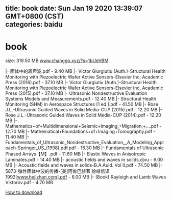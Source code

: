 
title: book
date: Sun Jan 19 2020 13:39:07 GMT+0800 (CST)    
categories: baidu
---

# book
size: 319.50 MB
 www.changgo.xyz/?s=1bUeVBM
 
|- 固体中的超声波.pdf - 9.40 MB
|- Victor Giurgiutiu (Auth.)-Structural Health Monitoring with Piezoelectric Wafer Active Sensors-Elsevier Inc, Academic Press (2016).pdf - 37.10 MB
|- Victor Giurgiutiu (Auth.)-Structural Health Monitoring with Piezoelectric Wafer Active Sensors-Elsevier Inc, Academic Press (2015).pdf - 37.10 MB
|- Ultrasonic Nondestructive Evaluation Systems Models and Measurements.pdf - 12.40 MB
|- Structural Health Monitoring (SHM) in Aerospace Structures [1 ed.].pdf - 41.50 MB
|- Rose J.L.-Ultrasonic Guided Waves in Solid Media-CUP (2015).pdf - 12.20 MB
|- Rose J.L.-Ultrasonic Guided Waves in Solid Media-CUP (2014).pdf - 12.20 MB
|- Mathematics+of+Multidimensional+Seismic+Imaging,+Migration,+....pdf - 12.70 MB
|- Mathematical+Foundations+of+Imaging+Tomography.pdf - 11.40 MB
|- Fundamentals_of_Ultrasonic_Nondestructive_Evaluation__A_Modeling_Approach-Springer_US_(1998).pdf.pdf - 16.30 MB
|- Fundamentals of Ultrasonic Phased Arrays【M】.pdf - 11.60 MB
|- Elastic Waves in Anisotropic Laminates.pdf - 14.40 MB
|- acoustic fields and waves in solids.djvu - 6.00 MB
|- Acoustic fields and waves in solids-B.A.Auld. Vol II.pdf - 74.50 MB
|- 5873-弹性固体中波的传播-[美]阿肯巴赫著 徐植信译 1992[www.hejizhan.com].pdf - 6.00 MB
|- (Book) Rayleigh and Lamb Waves Viktorov.pdf - 4.70 MB

[How to download](https://bpcam.bemobtrk.com/go/2ceec3aa-1ca2-46d6-b9ff-aaa5c184517c?jno=1479)